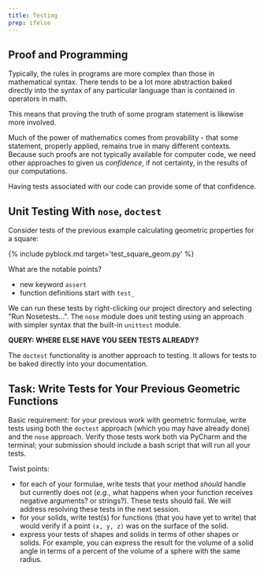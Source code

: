 ```yaml
---
title: Testing
prep: ifelse
---
```


## Proof and Programming

Typically, the rules in programs are more complex than those in mathematical syntax.
There tends to be a lot more abstraction baked directly into the syntax of any particular
language than is contained in operators in math.

This means that proving the truth of some program statement is likewise more
involved.

Much of the power of mathematics comes from provability - that some statement,
properly applied, remains true in many different contexts.  Because such
proofs are not typically available for computer code, we need other approaches
to given us *confidence*, if not certainty, in the results of our computations.

Having tests associated with our code can provide some of that confidence.

## Unit Testing With `nose`, `doctest`

Consider tests of the previous example calculating geometric properties
for a square:

{% include pyblock.md target='test_square_geom.py' %}

What are the notable points?

 - new keyword `assert`
 - function definitions start with `test_`

We can run these tests by right-clicking our project directory and selecting
\"Run Nosetests\...\".  The `nose` module does unit testing using an approach
with simpler syntax that the built-in `unittest` module.

**QUERY: WHERE ELSE HAVE YOU SEEN TESTS ALREADY?**

The `doctest` functionality is another approach to testing.  It allows for tests
to be baked directly into your documentation.

## Task: Write Tests for Your Previous Geometric Functions

Basic requirement: for your previous work with geometric formulae, write tests
using both the `doctest` approach (which you may have already done) and the `nose`
approach.  Verify those tests work both via PyCharm and the terminal; your
submission should include a bash script that will run all your tests.

Twist points:

 - for each of your formulae, write tests that your method *should* handle but
 currently does not (*e.g.*, what happens when your function receives negative
 arguments? or strings?).  These tests should fail.  We will address resolving
 these tests in the next session.
 - for your solids, write test(s) for functions (that you have yet to write) that
 would verify if a point `(x, y, z)` was on the surface of the solid.
 - express your tests of shapes and solids in terms of other shapes or
 solids.  For example, you can express the result for the volume of a solid angle
 in terms of a percent of the volume of a sphere with the same radius.
